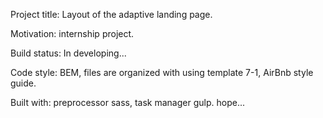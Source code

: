 Project title: 
Layout of the adaptive landing page.

Motivation:
internship project.

Build status:
In developing...

Code style:
BEM,
files are organized with using template 7-1,
AirBnb style guide.

Built with:
preprocessor sass,
task manager gulp.
hope...
